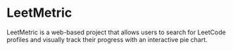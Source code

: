 # LeetMetric
LeetMetric is a web-based project that allows users to search for LeetCode profiles and visually track their progress with an interactive pie chart.
